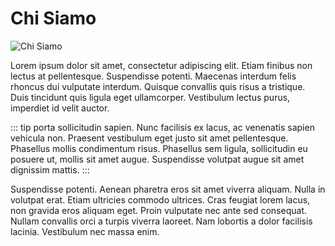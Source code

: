 # Chi Siamo

![Chi Siamo](/images/chi-siamo.jpg)

Lorem ipsum dolor sit amet, consectetur adipiscing elit. Etiam finibus non lectus at pellentesque. Suspendisse potenti. Maecenas interdum felis rhoncus dui vulputate interdum. Quisque convallis quis risus a tristique. Duis tincidunt quis ligula eget ullamcorper. Vestibulum lectus purus, imperdiet id velit auctor.

::: tip
porta sollicitudin sapien. Nunc facilisis ex lacus, ac venenatis sapien vehicula non. Praesent vestibulum eget justo sit amet pellentesque. Phasellus mollis condimentum risus. Phasellus sem ligula, sollicitudin eu posuere ut, mollis sit amet augue. Suspendisse volutpat augue sit amet dignissim mattis.
:::

Suspendisse potenti. Aenean pharetra eros sit amet viverra aliquam. Nulla in volutpat erat. Etiam ultricies commodo ultrices. Cras feugiat lorem lacus, non gravida eros aliquam eget. Proin vulputate nec ante sed consequat. Nullam convallis orci a turpis viverra laoreet. Nam lobortis a dolor facilisis lacinia. Vestibulum nec massa enim.
